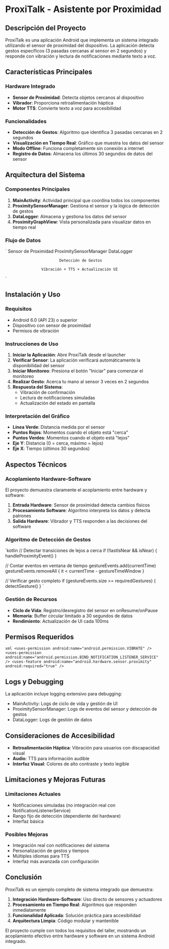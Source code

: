 ﻿# ProxiTalk - Asistente por Proximidad

## Descripción del Proyecto

ProxiTalk es una aplicación Android que implementa un sistema integrado utilizando el sensor de proximidad del dispositivo. La aplicación detecta gestos específicos (3 pasadas cercanas al sensor en 2 segundos) y responde con vibración y lectura de notificaciones mediante texto a voz.

## Características Principales

### Hardware Integrado
- **Sensor de Proximidad**: Detecta objetos cercanos al dispositivo
- **Vibrador**: Proporciona retroalimentación háptica
- **Motor TTS**: Convierte texto a voz para accesibilidad

### Funcionalidades
- **Detección de Gestos**: Algoritmo que identifica 3 pasadas cercanas en 2 segundos
- **Visualización en Tiempo Real**: Gráfico que muestra los datos del sensor
- **Modo Offline**: Funciona completamente sin conexión a internet
- **Registro de Datos**: Almacena los últimos 30 segundos de datos del sensor

## Arquitectura del Sistema

### Componentes Principales

1. **MainActivity**: Actividad principal que coordina todos los componentes
2. **ProximitySensorManager**: Gestiona el sensor y la lógica de detección de gestos
3. **DataLogger**: Almacena y gestiona los datos del sensor
4. **ProximityGraphView**: Vista personalizada para visualizar datos en tiempo real

### Flujo de Datos

`
Sensor de Proximidad  ProximitySensorManager  DataLogger
                                    
                            Detección de Gestos
                                    
                    Vibración + TTS + Actualización UI
`

## Instalación y Uso

### Requisitos
- Android 6.0 (API 23) o superior
- Dispositivo con sensor de proximidad
- Permisos de vibración

### Instrucciones de Uso

1. **Iniciar la Aplicación**: Abre ProxiTalk desde el launcher
2. **Verificar Sensor**: La aplicación verificará automáticamente la disponibilidad del sensor
3. **Iniciar Monitoreo**: Presiona el botón "Iniciar" para comenzar el monitoreo
4. **Realizar Gesto**: Acerca tu mano al sensor 3 veces en 2 segundos
5. **Respuesta del Sistema**: 
   - Vibración de confirmación
   - Lectura de notificaciones simuladas
   - Actualización del estado en pantalla

### Interpretación del Gráfico

- **Línea Verde**: Distancia medida por el sensor
- **Puntos Rojos**: Momentos cuando el objeto está "cerca"
- **Puntos Verdes**: Momentos cuando el objeto está "lejos"
- **Eje Y**: Distancia (0 = cerca, máximo = lejos)
- **Eje X**: Tiempo (últimos 30 segundos)

## Aspectos Técnicos

### Acoplamiento Hardware-Software

El proyecto demuestra claramente el acoplamiento entre hardware y software:

1. **Entrada Hardware**: Sensor de proximidad detecta cambios físicos
2. **Procesamiento Software**: Algoritmo interpreta los datos y detecta patrones
3. **Salida Hardware**: Vibrador y TTS responden a las decisiones del software

### Algoritmo de Detección de Gestos

`kotlin
// Detectar transiciones de lejos a cerca
if (!lastIsNear && isNear) {
    handleProximityEvent()
}

// Contar eventos en ventana de tiempo
gestureEvents.add(currentTime)
gestureEvents.removeAll { it < currentTime - gestureTimeWindow }

// Verificar gesto completo
if (gestureEvents.size >= requiredGestures) {
    detectGesture()
}
`

### Gestión de Recursos

- **Ciclo de Vida**: Registro/desregistro del sensor en onResume/onPause
- **Memoria**: Buffer circular limitado a 30 segundos de datos
- **Rendimiento**: Actualización de UI cada 100ms

## Permisos Requeridos

`xml
<uses-permission android:name="android.permission.VIBRATE" />
<uses-permission android:name="android.permission.BIND_NOTIFICATION_LISTENER_SERVICE" />
<uses-feature android:name="android.hardware.sensor.proximity" android:required="true" />
`

## Logs y Debugging

La aplicación incluye logging extensivo para debugging:

- MainActivity: Logs de ciclo de vida y gestión de UI
- ProximitySensorManager: Logs de eventos del sensor y detección de gestos
- DataLogger: Logs de gestión de datos

## Consideraciones de Accesibilidad

- **Retroalimentación Háptica**: Vibración para usuarios con discapacidad visual
- **Audio**: TTS para información audible
- **Interfaz Visual**: Colores de alto contraste y texto legible

## Limitaciones y Mejoras Futuras

### Limitaciones Actuales
- Notificaciones simuladas (no integración real con NotificationListenerService)
- Rango fijo de detección (dependiente del hardware)
- Interfaz básica

### Posibles Mejoras
- Integración real con notificaciones del sistema
- Personalización de gestos y tiempos
- Múltiples idiomas para TTS
- Interfaz más avanzada con configuración

## Conclusión

ProxiTalk es un ejemplo completo de sistema integrado que demuestra:

1. **Integración Hardware-Software**: Uso directo de sensores y actuadores
2. **Procesamiento en Tiempo Real**: Algoritmos que responden inmediatamente
3. **Funcionalidad Aplicada**: Solución práctica para accesibilidad
4. **Arquitectura Limpia**: Código modular y mantenible

El proyecto cumple con todos los requisitos del taller, mostrando un acoplamiento efectivo entre hardware y software en un sistema Android integrado.
